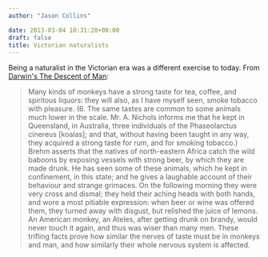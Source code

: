 ```yaml
---
author: "Jason Collins"

date: 2013-03-04 10:31:28+00:00
draft: false
title: Victorian naturalists
---
```


Being a naturalist in the Victorian era was a different exercise to today. From [Darwin's The Descent of Man](http://www.gutenberg.org/ebooks/2300):


<blockquote>Many kinds of monkeys have a strong taste for tea, coffee, and spiritous liquors: they will also, as I have myself seen, smoke tobacco with pleasure. (6. The same tastes are common to some animals much lower in the scale. Mr. A. Nichols informs me that he kept in Queensland, in Australia, three individuals of the Phaseolarctus cinereus [koalas]; and that, without having been taught in any way, they acquired a strong taste for rum, and for smoking tobacco.) Brehm asserts that the natives of north-eastern Africa catch the wild baboons by exposing vessels with strong beer, by which they are made drunk. He has seen some of these animals, which he kept in confinement, in this state; and he gives a laughable account of their behaviour and strange grimaces. On the following morning they were very cross and dismal; they held their aching heads with both hands, and wore a most pitiable expression: when beer or wine was offered them, they turned away with disgust, but relished the juice of lemons. An American monkey, an Ateles, after getting drunk on brandy, would never touch it again, and thus was wiser than many men. These trifling facts prove how similar the nerves of taste must be in monkeys and man, and how similarly their whole nervous system is affected.</blockquote>

